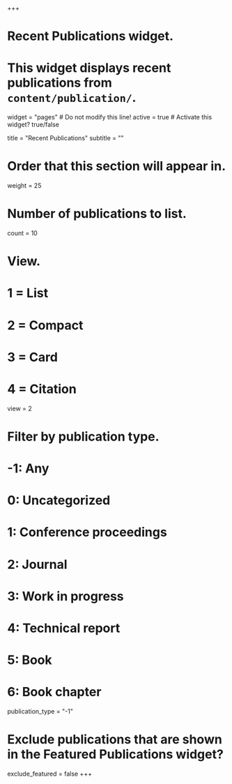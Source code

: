 +++
# Recent Publications widget.
# This widget displays recent publications from `content/publication/`.
widget = "pages"  # Do not modify this line!
active = true  # Activate this widget? true/false

title = "Recent Publications"
subtitle = ""

# Order that this section will appear in.
weight = 25

# Number of publications to list.
count = 10

# View.
#   1 = List
#   2 = Compact
#   3 = Card
#   4 = Citation
view = 2

# Filter by publication type.
# -1: Any
#  0: Uncategorized
#  1: Conference proceedings
#  2: Journal
#  3: Work in progress
#  4: Technical report
#  5: Book
#  6: Book chapter
publication_type = "-1"

# Exclude publications that are shown in the Featured Publications widget?
exclude_featured = false
+++

